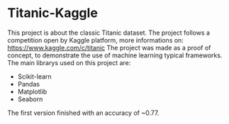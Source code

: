 # Titanic-Kaggle
This project is about the classic Titanic dataset. The project follows a competition open by Kaggle platform, more informations on: https://www.kaggle.com/c/titanic
The project was made as a proof of concept, to demonstrate the use of machine learning typical frameworks.
The main librarys used on this project are:
 - Scikit-learn
 - Pandas
 - Matplotlib
 - Seaborn

The first version finished with an accuracy of ~0.77.

